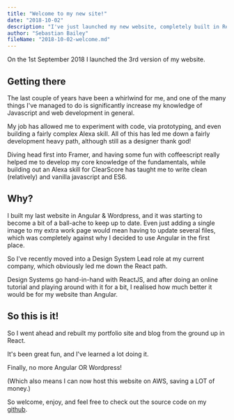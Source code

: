 ```yaml
---
title: "Welcome to my new site!"
date: "2018-10-02"
description: "I've just launched my new website, completely built in ReactJS"
author: "Sebastian Bailey"
fileName: "2018-10-02-welcome.md"
---
```


On the 1st September 2018 I launched the 3rd version of my website.

## Getting there

The last couple of years have been a whirlwind for me, and one of the many things I've managed to do is significantly increase my knowledge of Javascript and web development in general.

My job has allowed me to experiment with code, via prototyping, and even building a fairly complex Alexa skill. All of this has led me down a fairly development heavy path, although still as a designer thank god!

Diving head first into Framer, and having some fun with coffeescript really helped me to develop my core knowledge of the fundamentals, while building out an Alexa skill for ClearScore has taught me to write clean (relatively) and vanilla javascript and ES6.

## Why?

I built my last website in Angular & Wordpress, and it was starting to become a bit of a ball-ache to keep up to date. Even just adding a single image to my extra work page would mean having to update several files, which was completely against why I decided to use Angular in the first place.

So I've recently moved into a Design System Lead role at my current company, which obviously led me down the React path.

Design Systems go hand-in-hand with ReactJS, and after doing an online tutorial and playing around with it for a bit, I realised how much better it would be for my website than Angular.

## So this is it!

So I went ahead and rebuilt my portfolio site and blog from the ground up in React.

It's been great fun, and I've learned a lot doing it.

Finally, no more Angular OR Wordpress!

(Which also means I can now host this website on AWS, saving a LOT of money.)

So welcome, enjoy, and feel free to check out the source code on my <a href="https://github.com/sebcglbailey/Website2018/tree/master/personal-react-website" target="_blank">github</a>.